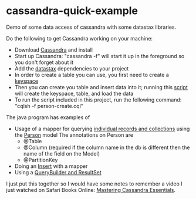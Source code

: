 # cassandra-quick-example
Demo of some data access of cassandra with some datastax libraries.

Do the following to get Cassandra working on your machine:

* Download [Cassandra](http://cassandra.apache.org/) and install
* Start up Cassandra: "cassandra -f" will start it up in the foreground so you don't forget about it
* Add the [datastax](https://github.com/idaho-guy/cassandra-quick-example/commit/4df638f097be037d661e48ce4a84b2d7e307a691) dependencies to your project
* In order to create a table you can use, you first need to create a [keyspace](https://github.com/idaho-guy/cassandra-quick-example/blob/master/person-create.cql#L1)
* Then you can create you table and insert data into it; running this [script](https://github.com/idaho-guy/cassandra-quick-example/blob/master/person-create.cql) will create the keyspace, table, and load the data
* To run the script included in this project, run the following command: "cqlsh -f person-create.cql"

The java program has examples of
* Usage of a mapper for querying [individual records and collections](https://github.com/idaho-guy/cassandra-quick-example/blob/master/src/main/java/com/sage/app/Cassandra.java#L29) using the [Person](https://github.com/idaho-guy/cassandra-quick-example/blob/master/src/main/java/com/sage/model/Person.java#L10) model The annotations on Person are
  * @Table
  * @Column (required if the column name in the db is different then the name of the field on the Model)
  * @PartitionKey
* Doing an [Insert](https://github.com/idaho-guy/cassandra-quick-example/blob/master/src/main/java/com/sage/app/Cassandra.java#L62) with a mapper
* Using a [QueryBuilder and ResultSet](https://github.com/idaho-guy/cassandra-quick-example/blob/master/src/main/java/com/sage/app/Cassandra.java#L46)

I just put this together so I would have some notes to remember a video I just watched on Safari Books Online: [Mastering Cassandra Essentials](https://www.safaribooksonline.com/videos/mastering-cassandra-essentials/9781491994122). 




